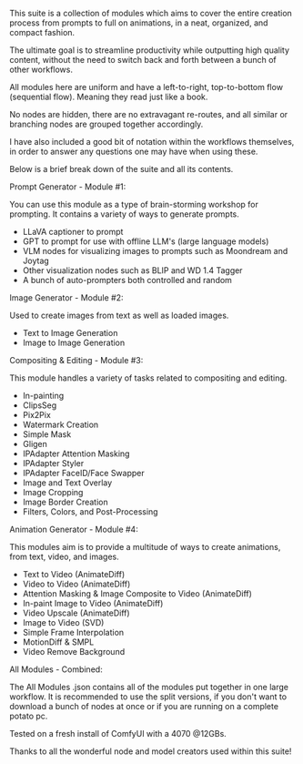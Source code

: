 This suite is a collection of modules which aims to cover the entire creation process from prompts to full on animations, in a neat, organized, and compact fashion.

The ultimate goal is to streamline productivity while outputting high quality content, without the need to switch back and forth between a bunch of other workflows.

All modules here are uniform and have a left-to-right, top-to-bottom flow (sequential flow). Meaning they read just like a book.

No nodes are hidden, there are no extravagant re-routes, and all similar or branching nodes are grouped together accordingly.

I have also included a good bit of notation within the workflows themselves, in order to answer any questions one may have when using these.

Below is a brief break down of the suite and all its contents.

Prompt Generator - Module #1:

You can use this module as a type of brain-storming workshop for prompting. It contains a variety of ways to generate prompts.

- LLaVA captioner to prompt
- GPT to prompt for use with offline LLM's (large language models)
- VLM nodes for visualizing images to prompts such as Moondream and Joytag
- Other visualization nodes such as BLIP and WD 1.4 Tagger
- A bunch of auto-prompters both controlled and random

Image Generator - Module #2:

Used to create images from text as well as loaded images.

- Text to Image Generation
- Image to Image Generation

Compositing & Editing - Module #3:

This module handles a variety of tasks related to compositing and editing.

- In-painting
- ClipsSeg
- Pix2Pix
- Watermark Creation
- Simple Mask
- Gligen
- IPAdapter Attention Masking
- IPAdapter Styler
- IPAdapter FaceID/Face Swapper
- Image and Text Overlay
- Image Cropping
- Image Border Creation
- Filters, Colors, and Post-Processing

Animation Generator - Module #4:

This modules aim is to provide a multitude of ways to create animations, from text, video, and images.

- Text to Video (AnimateDiff)
- Video to Video (AnimateDiff)
- Attention Masking & Image Composite to Video (AnimateDiff)
- In-paint Image to Video (AnimateDiff)
- Video Upscale (AnimateDiff)
- Image to Video (SVD)
- Simple Frame Interpolation
- MotionDiff & SMPL
- Video Remove Background

All Modules - Combined:

The All Modules .json contains all of the modules put together in one large workflow. It is recommended to use the split versions, if you don't want to download a bunch of nodes at once or if you are running on a complete potato pc.

Tested on a fresh install of ComfyUI with a 4070 @12GBs.

Thanks to all the wonderful node and model creators used within this suite!
